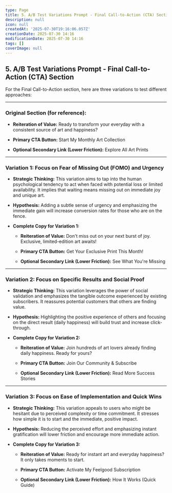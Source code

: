 ```yaml
---
type: Page
title: 5. A/B Test Variations Prompt - Final Call-to-Action (CTA) Section
description: null
icon: null
createdAt: '2025-07-30T19:16:06.057Z'
creationDate: 2025-07-30 14:16
modificationDate: 2025-07-30 14:16
tags: []
coverImage: null
---
```


## 5. A/B Test Variations Prompt - Final Call-to-Action (CTA) Section

For the Final Call-to-Action section, here are three variations to test different approaches:

---

### **Original Section (for reference):**

- **Reiteration of Value:** Ready to transform your everyday with a consistent source of art and happiness?

- **Primary CTA Button:** Start My Monthly Art Collection

- **Optional Secondary Link (Lower Friction):** Explore All Art Prints

---

### **Variation 1: Focus on Fear of Missing Out (FOMO) and Urgency**

- **Strategic Thinking:** This variation aims to tap into the human psychological tendency to act when faced with potential loss or limited availability. It implies that waiting means missing out on immediate joy and unique art.

- **Hypothesis:** Adding a subtle sense of urgency and emphasizing the immediate gain will increase conversion rates for those who are on the fence.

- **Complete Copy for Variation 1:**

    - **Reiteration of Value:** Don't miss out on your next burst of joy. Exclusive, limited-edition art awaits!

    - **Primary CTA Button:** Get Your Exclusive Print This Month!

    - **Optional Secondary Link (Lower Friction):** See What You're Missing

---

### **Variation 2: Focus on Specific Results and Social Proof**

- **Strategic Thinking:** This variation leverages the power of social validation and emphasizes the tangible outcome experienced by existing subscribers. It reassures potential customers that others are finding value.

- **Hypothesis:** Highlighting the positive experience of others and focusing on the direct result (daily happiness) will build trust and increase click-through.

- **Complete Copy for Variation 2:**

    - **Reiteration of Value:** Join hundreds of art lovers already finding daily happiness. Ready for yours?

    - **Primary CTA Button:** Join Our Community & Subscribe

    - **Optional Secondary Link (Lower Friction):** Read More Success Stories

---

### **Variation 3: Focus on Ease of Implementation and Quick Wins**

- **Strategic Thinking:** This variation appeals to users who might be hesitant due to perceived complexity or time commitment. It stresses how simple it is to start and the immediate, positive impact.

- **Hypothesis:** Reducing the perceived effort and emphasizing instant gratification will lower friction and encourage more immediate action.

- **Complete Copy for Variation 3:**

    - **Reiteration of Value:** Ready for instant art and everyday happiness? It only takes moments to start.

    - **Primary CTA Button:** Activate My Feelgood Subscription

    - **Optional Secondary Link (Lower Friction):** How It Works (Quick Guide)

